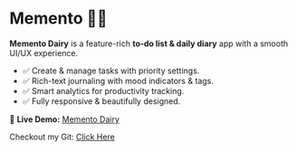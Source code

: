 # Memento 📝📅  
**Memento Dairy** is a feature-rich **to-do list & daily diary** app with a smooth UI/UX experience.  
- ✅ Create & manage tasks with priority settings.  
- ✅ Rich-text journaling with mood indicators & tags.  
- ✅ Smart analytics for productivity tracking.  
- ✅ Fully responsive & beautifully designed.  

🚀 **Live Demo:** [Memento Dairy](https://mementodairy.netlify.app/)  

Checkout my Git: [Click Here](https://github.com/rahulthota21)
